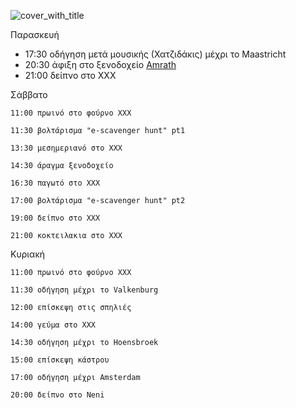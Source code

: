 
![cover_with_title](https://github.com/m-venturis/apako-dwro/assets/147306141/5c719d51-ed10-4682-853b-51f55a7f29e1)

Παρασκευή 
- 17:30 οδήγηση μετά μουσικής (Χατζιδάκις) μέχρι το Maastricht 
- 20:30 άφιξη στο ξενοδοχείο [Amrath](https://www.booking.com/Share-yalipRR) 
- 21:00 δείπνο στο ΧΧΧ 

Σάββατο 

    11:00 πρωινό στο φούρνο ΧΧΧ 

    11:30 βολτάρισμα "e-scavenger hunt" pt1 

    13:30 μεσημεριανό στο ΧΧΧ 

    14:30 άραγμα ξενοδοχείο 

    16:30 παγωτό στο ΧΧΧ 

    17:00 βολτάρισμα "e-scavenger hunt" pt2 

    19:00 δείπνο στο ΧΧΧ 

    21:00 κοκτειλακια στο ΧΧΧ 

Κυριακή 

    11:00 πρωινό στο φούρνο ΧΧΧ 

    11:30 οδήγηση μέχρι το Valkenburg 

    12:00 επίσκεψη στις σπηλιές 

    14:00 γεύμα στο ΧΧΧ 

    14:30 οδήγηση μέχρι το Hoensbroek 

    15:00 επίσκεψη κάστρου 

    17:00 οδήγηση μέχρι Amsterdam 

    20:00 δείπνο στο Νeni 



